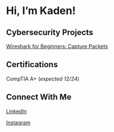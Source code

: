 # Hi, I’m Kaden!

## Cybersecurity Projects

[Wireshark for Beginners: Capture Packets](https://kadenea.github.io/WiresharkCapturePackets/)

## Certifications

CompTIA A+ (_expected 12/24_)

## Connect With Me
[LinkedIn](https://www.linkedin.com/in/kaden-anderson-33481b32b)

[Instagram](https://www.instagram.com/kaden_a_18/)




<!---
kadenea/kadenea is a ✨ special ✨ repository because its `README.md` (this file) appears on your GitHub profile.
You can click the Preview link to take a look at your changes.
--->
